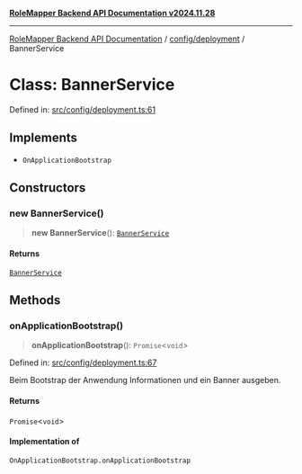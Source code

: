 [**RoleMapper Backend API Documentation v2024.11.28**](../../../README.md)

***

[RoleMapper Backend API Documentation](../../../modules.md) / [config/deployment](../README.md) / BannerService

# Class: BannerService

Defined in: [src/config/deployment.ts:61](https://github.com/FlowCraft-AG/RoleMapper/blob/a27a4625e026a9ad2c24db2d223617539cb70099/backend/src/config/deployment.ts#L61)

## Implements

- `OnApplicationBootstrap`

## Constructors

### new BannerService()

> **new BannerService**(): [`BannerService`](BannerService.md)

#### Returns

[`BannerService`](BannerService.md)

## Methods

### onApplicationBootstrap()

> **onApplicationBootstrap**(): `Promise`\<`void`\>

Defined in: [src/config/deployment.ts:67](https://github.com/FlowCraft-AG/RoleMapper/blob/a27a4625e026a9ad2c24db2d223617539cb70099/backend/src/config/deployment.ts#L67)

Beim Bootstrap der Anwendung Informationen und ein Banner ausgeben.

#### Returns

`Promise`\<`void`\>

#### Implementation of

`OnApplicationBootstrap.onApplicationBootstrap`

